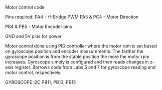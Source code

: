 Motor control code

Pins required:
  PA4 - H-Bridge PWM
  PA5 & PC4 - Motor Direction
  
  PB4 & PB5 - Motor Encoder pins
  
  GND and 5V pins for power
  
Motor control done using PID controller where the motor rpm is set based on gyroscope position and encoder measurements. The farther the gyroscope position is from the stable position the more the motor rpm increases. Gyroscope simply is configured and then reads changes in z-axis register. Borrows code from Labs 5 and 7 for gyroscope reading and motor control, respectively.  
  
   
GYROSCOPE I2C
  PB11, PB13, PB15   
